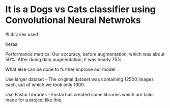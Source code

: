 # It is a Dogs vs Cats classifier using Convolutional Neural Netwroks

#Libraries used :

Keras

Performance metrics: Our accuracy, before augmentation, which was about 50%. After doing data augmentation, it was nearly 75%.

What else can be done to further improve our model : 

Use larger dataset - The original dataset was containing 12500 images each, out of which we took only 1000.

Use Fastai Libraries - Fastai has created some libraries which are tailor made for a project like this.
